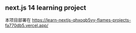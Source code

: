 ## next.js 14 learning project

本项目部署在
https://learn-nextjs-qhxoqb5vy-flames-projects-fa770db5.vercel.app/